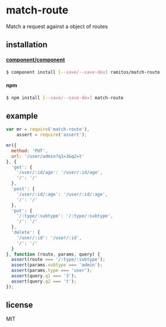 # match-route

Match a request against a object of routes

## installation

#### [component/component](https://github.com/component/component)

```bash
$ component install [--save/--save-dev] ramitos/match-route
```

#### npm

```bash
$ npm install [--save/--save-dev] match-route
```

## example

```js
var mr = require('match-route'),
    assert = require('assert');

mr({
  method: 'PUT',
  url: '/user/admin?q1=3&q2=t'
}, {
  'get': {
    '/user/:id/age': '/user/:id/age',
    '/': '/'
  },
  'post': {
    '/user/:id/:age': '/user/:id/:age',
    '/': '/'
  },
  'put': {
    '/:type/:subtype': '/:type/:subtype',
    '/': '/'
  },
  'delete': {
    '/user/:id': '/user/:id',
    '/': '/'
  }
}, function (route, params, query) {
  assert(route === '/:type/:subtype');
  assert(params.subtype === 'admin');
  assert(params.type === 'user');
  assert(query.q1 === '3');
  assert(query.q2 === 't');
});
```

## license

MIT